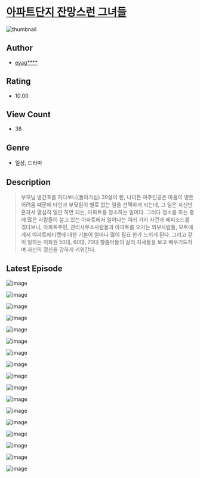 # [아파트단지 잔망스런 그녀들](https://comic.naver.com/challenge/list?titleId=810246)
![thumbnail](https://image-comic.pstatic.net/user_contents_data/challenge_comic/2023/05/23/108715/upload_7089568952278803513_480x623.jpeg)

## Author
- [eyag****](https://comic.naver.com/artistTitle?id=108715)

## Rating
- 10.00

## View Count
- 38

## Genre
- 일상, 드라마

## Description
> 부모님 병간호를 하다보니(돌아가심) 39살이 된, 나이든 여주인공은 마음이 병든 어려움 때문에 타인과 부딪힘이 별로 없는 일을 선택하게 되는데, 그 일은 자신만 혼자서 열심히 일만 하면 되는, 아파트를 청소하는 일이다. 그러다 청소를 하는 중에 많은 사람들이 살고 있는 아파트에서 일어나는 여러 가지 사건과 에피소드를 겪다보니, 아파트주민, 관리사무소사람들과 아파트를 오가는 외부사람들, 모두에게서 아파트에티켓에 대한 기본이 얼마나 많이 필요 한가 느끼게 된다. 그리고 같이 일하는 미화원 50대, 60대, 70대 할줌마들의 삶의 자세들을 보고 배우기도하며 자신의 정신을 강하게 키워간다.


## Latest Episode
![image](https://image-comic.pstatic.net/user_contents_data/challenge_comic/2023/05/23/108715/upload_4120853278296848737.jpeg)

![image](https://image-comic.pstatic.net/user_contents_data/challenge_comic/2023/05/23/108715/upload_3702349448804984114.jpeg)

![image](https://image-comic.pstatic.net/user_contents_data/challenge_comic/2023/05/23/108715/upload_3473176243920647223.jpeg)

![image](https://image-comic.pstatic.net/user_contents_data/challenge_comic/2023/05/23/108715/upload_3774973493161112887.jpeg)

![image](https://image-comic.pstatic.net/user_contents_data/challenge_comic/2023/05/23/108715/upload_7221858883469717857.jpeg)

![image](https://image-comic.pstatic.net/user_contents_data/challenge_comic/2023/05/23/108715/upload_3630858094679188025.jpeg)

![image](https://image-comic.pstatic.net/user_contents_data/challenge_comic/2023/05/23/108715/upload_3702864029658866996.jpeg)

![image](https://image-comic.pstatic.net/user_contents_data/challenge_comic/2023/05/23/108715/upload_4049080638257063270.jpeg)

![image](https://image-comic.pstatic.net/user_contents_data/challenge_comic/2023/05/23/108715/upload_3472328528998185013.jpeg)

![image](https://image-comic.pstatic.net/user_contents_data/challenge_comic/2023/05/23/108715/upload_7377240543876964913.jpeg)

![image](https://image-comic.pstatic.net/user_contents_data/challenge_comic/2023/05/23/108715/upload_3703759225380693297.jpeg)

![image](https://image-comic.pstatic.net/user_contents_data/challenge_comic/2023/05/23/108715/upload_7219614775942407480.jpeg)

![image](https://image-comic.pstatic.net/user_contents_data/challenge_comic/2023/05/23/108715/upload_3689119038370309176.jpeg)

![image](https://image-comic.pstatic.net/user_contents_data/challenge_comic/2023/05/23/108715/upload_3906419008864597602.jpeg)

![image](https://image-comic.pstatic.net/user_contents_data/challenge_comic/2023/05/23/108715/upload_7291434669259699507.jpeg)

![image](https://image-comic.pstatic.net/user_contents_data/challenge_comic/2023/05/23/108715/upload_7306017500585616950.jpeg)

![image](https://image-comic.pstatic.net/user_contents_data/challenge_comic/2023/05/23/108715/upload_3775532951403652409.jpeg)
